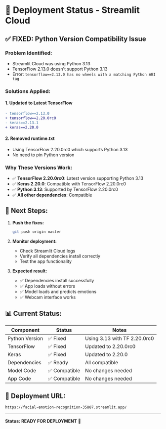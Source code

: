 # 🚀 Deployment Status - Streamlit Cloud

## ✅ **FIXED: Python Version Compatibility Issue**

### **Problem Identified:**
- Streamlit Cloud was using Python 3.13
- TensorFlow 2.13.0 doesn't support Python 3.13
- Error: `tensorflow==2.13.0 has no wheels with a matching Python ABI tag`

### **Solutions Applied:**

#### 1. **Updated to Latest TensorFlow**
```diff
- tensorflow==2.13.0
+ tensorflow==2.20.0rc0
- keras==2.13.1
+ keras==2.20.0
```

#### 2. **Removed runtime.txt**
- Using TensorFlow 2.20.0rc0 which supports Python 3.13
- No need to pin Python version

### **Why These Versions Work:**
- ✅ **TensorFlow 2.20.0rc0**: Latest version supporting Python 3.13
- ✅ **Keras 2.20.0**: Compatible with TensorFlow 2.20.0rc0
- ✅ **Python 3.13**: Supported by TensorFlow 2.20.0rc0
- ✅ **All other dependencies**: Compatible

## 🔄 **Next Steps:**

1. **Push the fixes:**
   ```bash
   git push origin master
   ```

2. **Monitor deployment:**
   - Check Streamlit Cloud logs
   - Verify all dependencies install correctly
   - Test the app functionality

3. **Expected result:**
   - ✅ Dependencies install successfully
   - ✅ App loads without errors
   - ✅ Model loads and predicts emotions
   - ✅ Webcam interface works

## 📊 **Current Status:**

| Component | Status | Notes |
|-----------|--------|-------|
| Python Version | ✅ Fixed | Using 3.13 with TF 2.20.0rc0 |
| TensorFlow | ✅ Fixed | Updated to 2.20.0rc0 |
| Keras | ✅ Fixed | Updated to 2.20.0 |
| Dependencies | ✅ Ready | All compatible |
| Model Code | ✅ Compatible | No changes needed |
| App Code | ✅ Compatible | No changes needed |

## 🎯 **Deployment URL:**
```
https://facial-emotion-recognition-35887.streamlit.app/
```

---

**Status: READY FOR DEPLOYMENT** 🚀 